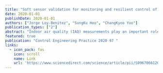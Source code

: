 ```yaml
---
title: "Soft sensor validation for monitoring and resilient control of sequential subway indoor air quality through memory-gated recurrent neural networks-based autoencoders"
date: 2020-01-01
publishDate: 2020-01-01
authors: ["Jorge Loy-Benitez", "SungKu Heo", "ChangKyoo Yoo"]
publication_types: ["2"]
abstract: "Indoor air quality (IAQ) measurements play an important role in the subway ventilation system control, influencing over crucial factors as ventilation energy consumption and commuters’ health. Therefore, faulty sensors may result in misinterpreting the IAQ conditions and misoperating the air delivery rate level in subway stations. However, due to the IAQ data properties of dynamism and non-Gaussian distribution. Linear and fixed structures are not sufficient to extract essential features from the IAQ data. This paper presents a machine learning-based soft sensor validation technique to detect, diagnose, identify, and reconstruct faulty measurements of the multivariate IAQ data in subway stations. The proposed method is memory-gated recurrent neural networks-based autoencoders (MG-RNN-AE), which are capable of processing sequential and dynamic IAQ information. The performance of the sensor validation was …"
featured: true
publication: "Control Engineering Practice 2020 97 "
links:
  - icon_pack: fas
    icon: scroll
    name: Link
    url: 'https://www.sciencedirect.com/science/article/pii/S0967066120300174'
---
```

